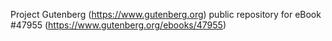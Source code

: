 Project Gutenberg (https://www.gutenberg.org) public repository for eBook #47955 (https://www.gutenberg.org/ebooks/47955)
